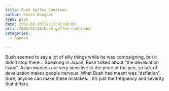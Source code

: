 ```yaml
---
title: Bush Gaffes Continue
author: Kevin Dangoor
type: post
date: 2002-02-18T17:13:41+00:00
url: /2002/02/18/bush-gaffes-continue/
categories:
  - Random

---
```

Bush seemed to say a lot of silly things while he was compaigning, but it didn&#8217;t stop there&#8230; Speaking in Japan, Bush talked about &#8220;the devaluation issue&#8221;. Asian markets are very sensitive to the price of the yen, so talk of devaluation makes people nervous. What Bush had meant was &#8220;deflation&#8221;. Sure, anyone can make these mistakes&#8230; it&#8217;s just the frequency and severity that differs.